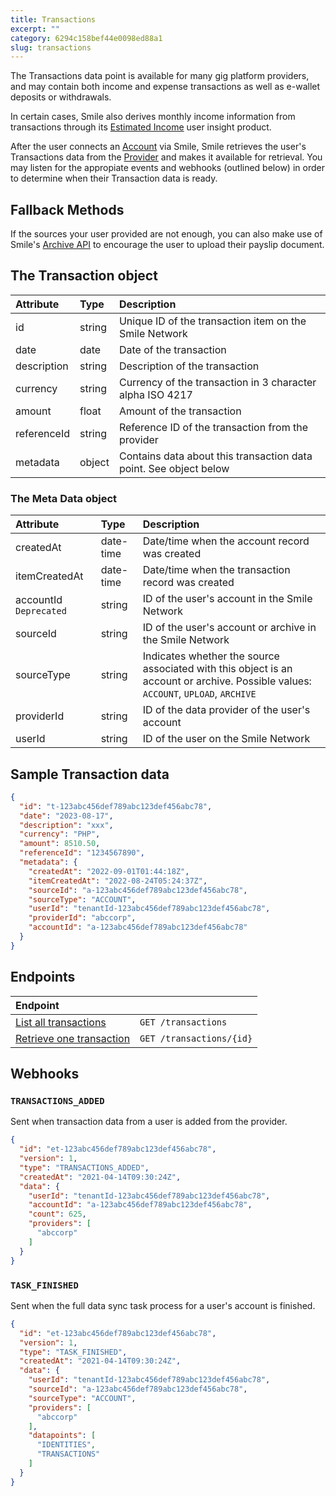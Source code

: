 ```yaml
---
title: Transactions
excerpt: ""
category: 6294c158bef44e0098ed88a1
slug: transactions
---
```


The Transactions data point is available for many gig platform providers, and may contain both income and expense transactions as well as e-wallet deposits or withdrawals.

In certain cases, Smile also derives monthly income information from transactions through its [Estimated Income](/reference/estimated-incomes) user insight product.

After the user connects an [Account](/reference/accounts) via Smile, Smile retrieves the user's Transactions data from the [Provider](/reference/providers) and makes it available for retrieval. You may listen for the appropiate events and webhooks (outlined below) in order to determine when their Transaction data is ready.

## Fallback Methods

If the sources your user provided are not enough, you can also make use of Smile's [Archive API](/reference/archives) to encourage the user to upload their payslip document.

## The Transaction object

| Attribute  | Type   | Description |
| :--------- | :----- | :------- |
| id | string | Unique ID of the transaction item on the Smile Network |
| date | date | Date of the transaction |
| description | string | Description of the transaction |
| currency | string | Currency of the transaction in 3 character alpha ISO 4217 |
| amount | float | Amount of the transaction |
| referenceId | string | Reference ID of the transaction from the provider |
| metadata | object | Contains data about this transaction data point. See object below |

### The Meta Data object

| Attribute  | Type   | Description |
| :--------- | :----- | :------- |
| createdAt | date-time | Date/time when the account record was created |
| itemCreatedAt | date-time | Date/time when the transaction record was created |
| accountId `Deprecated` | string | ID of the user's account in the Smile Network |
| sourceId | string | ID of the user's account or archive in the Smile Network |
| sourceType | string | Indicates whether the source associated with this object is an account or archive. Possible values: `ACCOUNT`, `UPLOAD`, `ARCHIVE` |
| providerId | string | ID of the data provider of the user's account |
| userId | string | ID of the user on the Smile Network |

## Sample Transaction data

```json
{
  "id": "t-123abc456def789abc123def456abc78",
  "date": "2023-08-17",
  "description": "xxx",
  "currency": "PHP",
  "amount": 8510.50,
  "referenceId": "1234567890",
  "metadata": {
    "createdAt": "2022-09-01T01:44:18Z",
    "itemCreatedAt": "2022-08-24T05:24:37Z",
    "sourceId": "a-123abc456def789abc123def456abc78",
    "sourceType": "ACCOUNT",
    "userId": "tenantId-123abc456def789abc123def456abc78",
    "providerId": "abccorp",
    "accountId": "a-123abc456def789abc123def456abc78"
  }
}
```

## Endpoints

| Endpoint | |
| :------- | :---- |
| [List all transactions](/reference/list-transactions-1) | `GET /transactions` |
| [Retrieve one transaction](/reference/get-transaction-1) | `GET /transactions/{id}` |

## Webhooks

### `TRANSACTIONS_ADDED`

Sent when transaction data from a user is added from the provider.

```json
{
  "id": "et-123abc456def789abc123def456abc78",
  "version": 1,
  "type": "TRANSACTIONS_ADDED",
  "createdAt": "2021-04-14T09:30:24Z",
  "data": {
    "userId": "tenantId-123abc456def789abc123def456abc78",
    "accountId": "a-123abc456def789abc123def456abc78",
    "count": 625,
    "providers": [
      "abccorp"
    ]
  }
}
```

### `TASK_FINISHED`

Sent when the full data sync task process for a user's account is finished.

```json
{
  "id": "et-123abc456def789abc123def456abc78",
  "version": 1,
  "type": "TASK_FINISHED",
  "createdAt": "2021-04-14T09:30:24Z",
  "data": {
    "userId": "tenantId-123abc456def789abc123def456abc78",
    "sourceId": "a-123abc456def789abc123def456abc78",
    "sourceType": "ACCOUNT",
    "providers": [
      "abccorp"
    ],
    "datapoints": [
      "IDENTITIES",
      "TRANSACTIONS"
    ]
  }
}
```
